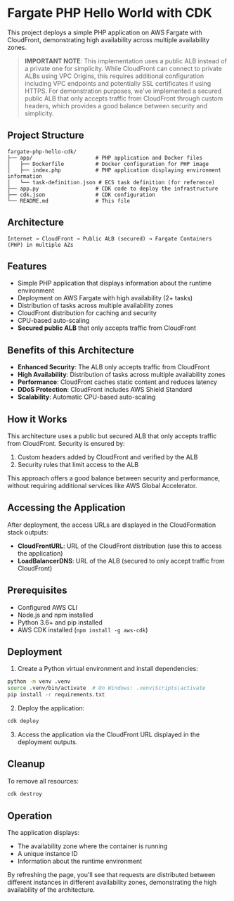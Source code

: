 # Fargate PHP Hello World with CDK

This project deploys a simple PHP application on AWS Fargate with CloudFront, demonstrating high availability across multiple availability zones.

> **IMPORTANT NOTE**: This implementation uses a public ALB instead of a private one for simplicity. While CloudFront can connect to private ALBs using VPC Origins, this requires additional configuration including VPC endpoints and potentially SSL certificates if using HTTPS. For demonstration purposes, we've implemented a secured public ALB that only accepts traffic from CloudFront through custom headers, which provides a good balance between security and simplicity.

## Project Structure

```
fargate-php-hello-cdk/
├── app/                    # PHP application and Docker files
│   ├── Dockerfile          # Docker configuration for PHP image
│   ├── index.php           # PHP application displaying environment information
│   └── task-definition.json # ECS task definition (for reference)
├── app.py                  # CDK code to deploy the infrastructure
├── cdk.json                # CDK configuration
└── README.md               # This file
```

## Architecture

```
Internet → CloudFront → Public ALB (secured) → Fargate Containers (PHP) in multiple AZs
```

## Features

- Simple PHP application that displays information about the runtime environment
- Deployment on AWS Fargate with high availability (2+ tasks)
- Distribution of tasks across multiple availability zones
- CloudFront distribution for caching and security
- CPU-based auto-scaling
- **Secured public ALB** that only accepts traffic from CloudFront

## Benefits of this Architecture

- **Enhanced Security**: The ALB only accepts traffic from CloudFront
- **High Availability**: Distribution of tasks across multiple availability zones
- **Performance**: CloudFront caches static content and reduces latency
- **DDoS Protection**: CloudFront includes AWS Shield Standard
- **Scalability**: Automatic CPU-based auto-scaling

## How it Works

This architecture uses a public but secured ALB that only accepts traffic from CloudFront. Security is ensured by:

1. Custom headers added by CloudFront and verified by the ALB
2. Security rules that limit access to the ALB

This approach offers a good balance between security and performance, without requiring additional services like AWS Global Accelerator.

## Accessing the Application

After deployment, the access URLs are displayed in the CloudFormation stack outputs:

- **CloudFrontURL**: URL of the CloudFront distribution (use this to access the application)
- **LoadBalancerDNS**: URL of the ALB (secured to only accept traffic from CloudFront)

## Prerequisites

- Configured AWS CLI
- Node.js and npm installed
- Python 3.6+ and pip installed
- AWS CDK installed (`npm install -g aws-cdk`)

## Deployment

1. Create a Python virtual environment and install dependencies:

```bash
python -m venv .venv
source .venv/bin/activate  # On Windows: .venv\Scripts\activate
pip install -r requirements.txt
```

2. Deploy the application:

```bash
cdk deploy
```

3. Access the application via the CloudFront URL displayed in the deployment outputs.

## Cleanup

To remove all resources:

```bash
cdk destroy
```

## Operation

The application displays:
- The availability zone where the container is running
- A unique instance ID
- Information about the runtime environment

By refreshing the page, you'll see that requests are distributed between different instances in different availability zones, demonstrating the high availability of the architecture.
